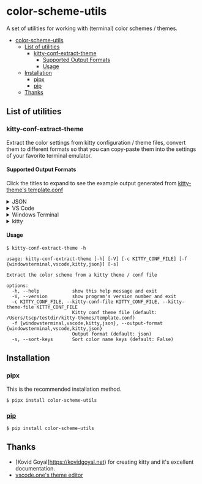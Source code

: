 # color-scheme-utils

A set of utilities for working with (terminal) color schemes / themes.

- [color-scheme-utils](#color-scheme-utils)
  - [List of utilities](#list-of-utilities)
    - [kitty-conf-extract-theme](#kitty-conf-extract-theme)
      - [Supported Output Formats](#supported-output-formats)
      - [Usage](#usage)
  - [Installation](#installation)
    - [pipx](#pipx)
    - [pip](#pip)
  - [Thanks](#thanks)

## List of utilities

### kitty-conf-extract-theme

Extract the color settings from kitty configuration / theme files, convert them to different formats so that you can copy-paste them into the settings of your favorite terminal emulator.

#### Supported Output Formats

Click the titles to expand to see the example output generated from [kitty-theme's template.conf](https://github.com/kovidgoyal/kitty-themes/blob/master/template.conf)

<details>
  <summary>JSON</summary>

```json
{
    "foreground": "#dddddd",
    "background": "#000000",
    "selection_foreground": "#000000",
    "selection_background": "#fffacd",
    "cursor": "#cccccc",
    "cursor_text_color": "#111111",
    "url_color": "#0087bd",
    "active_border_color": "#00ff00",
    "inactive_border_color": "#cccccc",
    "bell_border_color": "#ff5a00",
    "active_tab_foreground": "#000",
    "active_tab_background": "#eee",
    "inactive_tab_foreground": "#444",
    "inactive_tab_background": "#999",
    "mark1_background": "#98d3cb",
    "mark2_background": "#f2dcd3",
    "mark3_background": "#f274bc",
    "black": "#000000",
    "bright_black": "#767676",
    "red": "#cc0403",
    "bright_red": "#f2201f",
    "green": "#19cb00",
    "bright_green": "#23fd00",
    "yellow": "#cecb00",
    "bright_yellow": "#fffd00",
    "blue": "#0d73cc",
    "bright_blue": "#1a8fff",
    "magenta": "#cb1ed1",
    "bright_magenta": "#fd28ff",
    "cyan": "#0dcdcd",
    "bright_cyan": "#14ffff",
    "white": "#dddddd",
    "bright_white": "#ffffff"
}
```

<!-- Two important rules:

Make sure you have an empty line after the closing </summary> tag, otherwise the markdown/code blocks won't show correctly.
Make sure you have an empty line after the closing </details> tag if you have multiple collapsible sections. -->
</details>

<details>
  <summary>VS Code</summary>

```json
{
    "workbench.colorCustomizations": {
        "panel.background": "#000000",
        "terminalCursor.foreground": "#cccccc",
        "terminalCursor.background": "#111111",
        "terminal.ansiBlack": "#000000",
        "terminal.ansiBrightBlack": "#767676",
        "terminal.ansiRed": "#cc0403",
        "terminal.ansiBrightRed": "#f2201f",
        "terminal.ansiGreen": "#19cb00",
        "terminal.ansiBrightGreen": "#23fd00",
        "terminal.ansiYellow": "#cecb00",
        "terminal.ansiBrightYellow": "#fffd00",
        "terminal.ansiBlue": "#0d73cc",
        "terminal.ansiBrightBlue": "#1a8fff",
        "terminal.ansiMagenta": "#cb1ed1",
        "terminal.ansiBrightMagenta": "#fd28ff",
        "terminal.ansiCyan": "#0dcdcd",
        "terminal.ansiBrightCyan": "#14ffff",
        "terminal.ansiWhite": "#dddddd",
        "terminal.ansiBrightWhite": "#ffffff"
    }
}
```

<!-- Two important rules:

Make sure you have an empty line after the closing </summary> tag, otherwise the markdown/code blocks won't show correctly.
Make sure you have an empty line after the closing </details> tag if you have multiple collapsible sections. -->
</details>

<details>
  <summary>Windows Terminal</summary>

```json
{
    "name": "kitty",
    "foreground": "#dddddd",
    "background": "#000000",
    "selectionForeground": "#000000",
    "selectionBackground": "#fffacd",
    "cursorColor": "#cccccc",
    "black": "#000000",
    "brightBlack": "#767676",
    "red": "#cc0403",
    "brightRed": "#f2201f",
    "green": "#19cb00",
    "brightGreen": "#23fd00",
    "yellow": "#cecb00",
    "brightYellow": "#fffd00",
    "blue": "#0d73cc",
    "brightBlue": "#1a8fff",
    "purple": "#cb1ed1",
    "brightPurple": "#fd28ff",
    "cyan": "#0dcdcd",
    "brightCyan": "#14ffff",
    "white": "#dddddd",
    "brightWhite": "#ffffff"
}
```

<!-- Two important rules:

Make sure you have an empty line after the closing </summary> tag, otherwise the markdown/code blocks won't show correctly.
Make sure you have an empty line after the closing </details> tag if you have multiple collapsible sections. -->
</details>

<details>
  <summary>kitty</summary>

```
foreground                     #dddddd
background                     #000000
selection_foreground           #000000
selection_background           #fffacd
cursor                         #cccccc
cursor_text_color              #111111
url_color                      #0087bd
active_border_color            #00ff00
inactive_border_color          #cccccc
bell_border_color              #ff5a00
active_tab_foreground          #000
active_tab_background          #eee
inactive_tab_foreground        #444
inactive_tab_background        #999
mark1_background               #98d3cb
mark2_background               #f2dcd3
mark3_background               #f274bc
black                          #000000
bright_black                   #767676
red                            #cc0403
bright_red                     #f2201f
green                          #19cb00
bright_green                   #23fd00
yellow                         #cecb00
bright_yellow                  #fffd00
blue                           #0d73cc
bright_blue                    #1a8fff
magenta                        #cb1ed1
bright_magenta                 #fd28ff
cyan                           #0dcdcd
bright_cyan                    #14ffff
white                          #dddddd
bright_white                   #ffffff

```

<!-- Two important rules:

Make sure you have an empty line after the closing </summary> tag, otherwise the markdown/code blocks won't show correctly.
Make sure you have an empty line after the closing </details> tag if you have multiple collapsible sections. -->
</details>

#### Usage

```
$ kitty-conf-extract-theme -h

usage: kitty-conf-extract-theme [-h] [-V] [-c KITTY_CONF_FILE] [-f {windowsterminal,vscode,kitty,json}] [-s]

Extract the color scheme from a kitty theme / conf file

options:
  -h, --help            show this help message and exit
  -V, --version         show program's version number and exit
  -c KITTY_CONF_FILE, --kitty-conf-file KITTY_CONF_FILE, --kitty-theme-file KITTY_CONF_FILE
                        Kitty conf theme file (default: /Users/tscp/testdir/kitty-themes/template.conf)
  -f {windowsterminal,vscode,kitty,json}, --output-format {windowsterminal,vscode,kitty,json}
                        Output format (default: json)
  -s, --sort-keys       Sort color name keys (default: False)
```

## Installation

### pipx

This is the recommended installation method.

```
$ pipx install color-scheme-utils
```

### [pip](https://pypi.org/project/color-scheme-utils/)

```
$ pip install color-scheme-utils
```

## Thanks

- [Kovid Goyal]https://kovidgoyal.net) for creating kitty and it's excellent documentation.
- [vscode.one's theme editor](https://themes.vscode.one/)
